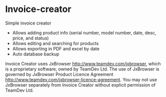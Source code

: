 # Invoice-creator
Simple invoice creator

* Allows adding product info (serial number, model number, date, desc, price, and status)
* Allows editing and searching for products
* Allows exporting in PDF and excel by date
* Auto database backup

Invoice Creator uses JxBrowser http://www.teamdev.com/jxbrowser, which is a proprietary software, owned by TeamDev Ltd. 
The use of JxBrowser is governed by JxBrowser Product Licence Agreement http://www.teamdev.com/jxbrowser-licence-agreement. You may not use JxBrowser separately from Invoice Creator without explicit permission of TeamDev Ltd.
